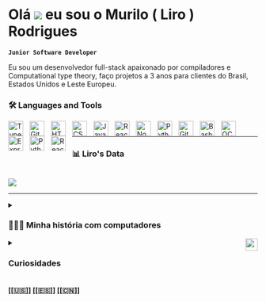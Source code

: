 # Olá ![](https://user-images.githubusercontent.com/18350557/176309783-0785949b-9127-417c-8b55-ab5a4333674e.gif) eu sou o Murilo ( Liro )  Rodrigues 
**`Junior Software Developer`**

Eu sou um desenvolvedor full-stack apaixonado por compiladores e Computational type theory, faço projetos a 3 anos para clientes do Brasil, Estados Unidos e Leste Europeu.

### 🛠️ Languages and Tools


<img align="left" alt="TypeScript" width="30px" style="padding-right:10px;" src="https://cdn.jsdelivr.net/gh/devicons/devicon/icons/typescript/typescript-plain.svg" />
<img align="left" alt="Git" width="30px" style="padding-right:10px;" src="https://cdn.jsdelivr.net/gh/devicons/devicon/icons/git/git-original.svg" />
<img align="left" alt="HTML" width="30px" style="padding-right:10px;" src="https://cdn.jsdelivr.net/gh/devicons/devicon/icons/html5/html5-plain.svg" />
<img align="left" alt="CSS" width="30px" style="padding-right:10px;" src="https://cdn.jsdelivr.net/gh/devicons/devicon/icons/css3/css3-plain.svg" />
<img align="left" alt="JavaScript" width="30px" style="padding-right:10px;" src="https://cdn.jsdelivr.net/gh/devicons/devicon/icons/javascript/javascript-plain.svg" />
<img align="left" alt="React" width="30px" style="padding-right:10px;" src="https://cdn.jsdelivr.net/gh/devicons/devicon/icons/react/react-original.svg" />
<img align="left" alt="NodeJS" width="30px" style="padding-right:10px;" src="https://cdn.jsdelivr.net/gh/devicons/devicon/icons/nodejs/nodejs-original.svg" />
<img align="left" alt="Python" width="30px" style="padding-right:10px;" src="https://cdn.jsdelivr.net/gh/devicons/devicon/icons/python/python-plain.svg" />
<img align="left" alt="GitHub" width="30px" style="padding-right:10px;" src="https://cdn.jsdelivr.net/gh/devicons/devicon/icons/github/github-original.svg" />
<img align="left" alt="Bash" width="30px" style="padding-right:10px;" src="https://cdn.jsdelivr.net/gh/devicons/devicon/icons/bash/bash-original.svg" />
<img align="left" alt="OCaml" width="30px" style="padding-right:10px;" src="https://cdn.jsdelivr.net/gh/devicons/devicon@latest/icons/ocaml/ocaml-original.svg" />
<img align="left" alt="Express" width="30px" style="padding-right:10px;" src="https://cdn.jsdelivr.net/gh/devicons/devicon@latest/icons/express/express-original.svg" />
<img align="left" alt="Python" width="30px" style="padding-right:10px;" src="https://cdn.jsdelivr.net/gh/devicons/devicon@latest/icons/python/python-original.svg" />
<img align="left" alt="React" width="30px" style="padding-right:10px;" src="https://cdn.jsdelivr.net/gh/devicons/devicon@latest/icons/react/react-original.svg" />
<br />

---
### 📊 Liro's Data
<br>
  <img src="https://github-readme-stats.vercel.app/api/wakatime?username=LiroRod" />
<br />

---


<details>
 <summary><h3>👨🏻‍💻 Minha história com computadores</h3></summary>
  Desde o primeiro encontro com um computador aos seis anos, durante meu primeiro ano do ensino fundamental 1, a introdução ao Microsoft Paint pela professora não me empolgou tanto quanto meus colegas de classe. No entanto, ao longo dos anos, descobri uma habilidade natural para lidar com tecnologia. Aos 12 anos, entrei para um grupo de manutenção de mods de Minecraft, onde mergulhei no mundo da programação, aprendendo minha primeira linguagem: Java.

Embora tenha perdido temporariamente o interesse em programação, redescobri minha paixão ao explorar a Ciência de Dados em 2017. Porém, logo percebi que não era a análise financeira que me motivava, mas sim o desenvolvimento de software por trás dela. Em 2018, comecei a estudar os fundamentos: JavaScript, CSS e HTML. À medida que me aprofundava nas linguagens de back-end, meu amor pela área crescia cada vez mais, tornando-se uma paixão avassaladora.

Desde então, mergulhei de cabeça no mundo do desenvolvimento de software, nunca deixando de me maravilhar com as infinitas possibilidades da tecnologia. Minha jornada até aqui tem sido uma aventura de descobertas e aprendizado constante, e mal posso esperar para continuar explorando e criando no universo da tecnologia.
</details>

<details>
 <summary><img src="https://github.com/LiroRod/LiroRod/assets/77134661/596f6720-ffac-4b0a-882c-04f3ff2760f8" " alt="waving-memoji" width="25" height="25" style="float:right;" ></img><h3>Curiosidades</h3></summary>
<ol>
  <li>Aprendi a "programar" com 14 anos;</li>
  <li>Morei 6 meses em Londres, UK 🇬🇧 e 2 anos e meio em Miami, FL 🇺🇸;</li>
  <li>Falo inglês fluentemente, espanhol intermediário e estudo chinês;</li>
  <li>Sou apaixonado por livros;</li>
</0l>
</details>

#### [[🇺🇸]] [[🇪🇸]] [[🇨🇳]]
